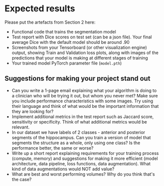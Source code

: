 # Expected results

Please put the artefacts from Section 2 here:  
  
* Functional code that trains the segmentation model
* Test report with Dice scores on test set (can be a json file). Your final average Dice with the default model should be around .90
* Screenshots from your Tensorboard (or other visualization engine) output, showing Train and Validation loss plots, along with images of the predictions that your model is making at different stages of training
* Your trained model PyTorch parameter file (`model.pth`)

## Suggestions for making your project stand out

* Can you write a 1-page email explaining what your algorithm is doing to a clinician who will be trying it out, but whom you never met? Make sure you include performance characteristics with some images. Try using their language and think of what would be the important information that they are looking for?
* Implement additional metrics in the test report such as Jaccard score, sensitivity or specificity. Think of what additional metrics would be relevant.
* In our dataset we have labels of 2 classes - anterior and posterior segments of the hippocampus. Can you train a version of model that segments the structure as a whole, only using one class? Is the performance better, the same or worse?
* Write up a short report explaining requirements for your training process (compute, memory) and suggestions for making it more efficient (model architecture, data pipeline, loss functions, data augmentation). What kind of data augmentations would NOT add value?
* What are best and worst performing volumes? Why do you think that's the case?